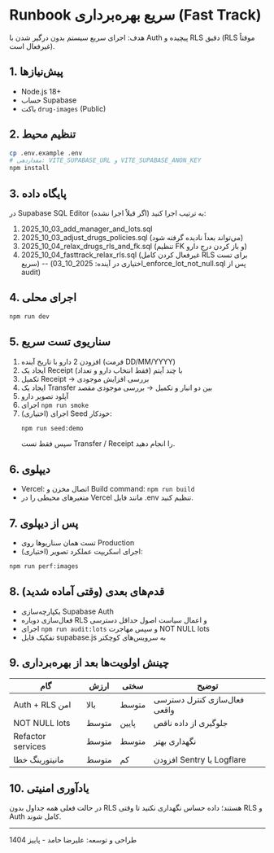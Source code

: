 # Runbook سریع بهره‌برداری (Fast Track)

هدف: اجرای سریع سیستم بدون درگیر شدن با Auth پیچیده و RLS دقیق (RLS موقتاً غیرفعال است).

## 1. پیش‌نیازها
- Node.js 18+
- حساب Supabase
- باکت `drug-images` (Public)

## 2. تنظیم محیط
```bash
cp .env.example .env
# مقداردهی: VITE_SUPABASE_URL و VITE_SUPABASE_ANON_KEY
npm install
```

## 3. پایگاه داده
در Supabase SQL Editor به ترتیب اجرا کنید (اگر قبلاً اجرا نشده):
1. 2025_10_03_add_manager_and_lots.sql
2. 2025_10_03_adjust_drugs_policies.sql (می‌تواند بعداً نادیده گرفته شود)
3. 2025_10_04_relax_drugs_rls_and_fk.sql (تنظیم FK و باز کردن درج دارو)
4. 2025_10_04_fasttrack_relax_rls.sql (غیرفعال کردن کامل RLS برای تست سریع)
-- (اختیاری در آینده: 2025_10_03_enforce_lot_not_null.sql پس از audit)

## 4. اجرای محلی
```bash
npm run dev
```

## 5. سناریوی تست سریع
1. افزودن 2 دارو با تاریخ آینده (فرمت DD/MM/YYYY)
2. ایجاد یک Receipt با چند آیتم (فقط انتخاب دارو و تعداد)
3. تکمیل Receipt → بررسی افزایش موجودی
4. ایجاد یک Transfer بین دو انبار و تکمیل → بررسی موجودی مقصد
5. آپلود تصویر دارو
6. اجرای `npm run smoke`
 7. (اختیاری) اجرای Seed خودکار:
	```bash
	npm run seed:demo
	```
	سپس فقط تست Transfer / Receipt را انجام دهید.

## 6. دیپلوی
- Vercel: اتصال مخزن و Build command: `npm run build`
- متغیرهای محیطی را در Vercel مانند فایل .env تنظیم کنید.

## 7. پس از دیپلوی
- تست همان سناریوها روی Production
- اجرای اسکریپت عملکرد تصویر (اختیاری):
```bash
npm run perf:images
```

## 8. قدم‌های بعدی (وقتی آماده شدید)
- یکپارچه‌سازی Supabase Auth
- فعال‌سازی دوباره RLS و اعمال سیاست اصول حداقل دسترسی
- اجرای `npm run audit:lots` و سپس مهاجرت NOT NULL lots
- تفکیک فایل supabase.js به سرویس‌های کوچکتر

## 9. چینش اولویت‌ها بعد از بهره‌برداری
| گام | ارزش | سختی | توضیح |
|-----|------|------|-------|
| Auth + RLS امن | بالا | متوسط | فعال‌سازی کنترل دسترسی واقعی |
| NOT NULL lots | متوسط | پایین | جلوگیری از داده ناقص |
| Refactor services | متوسط | متوسط | نگهداری بهتر |
| مانیتورینگ خطا | متوسط | کم | افزودن Sentry یا Logflare |

## 10. یادآوری امنیتی
در حالت فعلی همه جداول بدون RLS هستند؛ داده حساس نگهداری نکنید تا وقتی RLS و Auth کامل شوند.

---
طراحی و توسعه: علیرضا حامد - پاییز 1404
